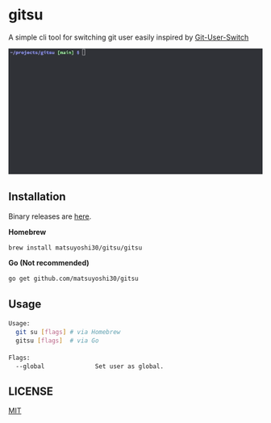 # gitsu

A simple cli tool for switching git user easily inspired by [Git-User-Switch](https://github.com/geongeorge/Git-User-Switch)

![screenshot](images/demo.gif)

## Installation

Binary releases are [here](https://github.com/matsuyoshi30/gitsu/releases).

**Homebrew**

```bash
brew install matsuyoshi30/gitsu/gitsu
```

**Go (Not recommended)**

```bash
go get github.com/matsuyoshi30/gitsu
```

## Usage

```bash
Usage: 
  git su [flags] # via Homebrew 
  gitsu [flags]  # via Go

Flags:
  --global              Set user as global.
```

## LICENSE

[MIT](LICENSE)
